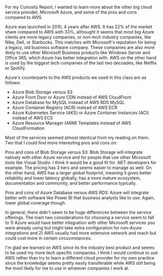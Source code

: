 For my Curiosity Report, I wanted to learn more about the other big cloud service provider, Microsoft Azure, and some of the pros and cons compared to AWS.

Azure was launched in 2010, 4 years after AWS. It has 22% of the market share compared to AWS with 33%, althought it seems that most big Azure clients are more legacy companies, or non-tech industry companies, like Nike, Dell, or Starbucks. This matches with Microsoft's reputation for being a legacy, old business software company. These companies are also more likely to use other Microsoft Business products like Windows Server and Office 365, which Azure has better integration with. AWS on the other hand is used by the biggest tech companies of the last two decoades, like Netflix or Spotify.

Azure's counterparts to the AWS products we used in this class are as follows:
- Azure Blob Storage versus S3
- Azure Front Door or Azure CDN instead of AWS CloudFront
- Azure Database for MySQL instead of AWS RDS MySQL
- Azure Container Registry (ACR) instead of AWS ECR
- Azure Kubernetes Service (AKS) or Azure Container Instances (ACI) instead of AWS ECS
- Azure Resource Manager (ARM) Templates instead of AWS CloudFormation

Most of the services seemed almost identical from my reading on them. Two that I could find more interesting pros and cons on:

Pros and cons of Blob Storage versus S3:
Blob Storage will integrate natively with other Azure service and for people that use other Microsoft tools like Visual Studio. I think it would be a good fit for .NET developers for example. The pricing has 3 tiers and seems easier to manage as well.
On the other hand, AWS has a larger global footprint, meaning it gives better reliability and lower latency globally, has a more mature ecosystem, documentation and community, and better performance typically.

Pros and cons of Azure Database versus AWS RDS:
Azure will integrate better with software like Power BI that business analysts like to use. Again, lower global coverage though.

In general, there didn't seem to be huge differences between the service offerings. The main two considerations for choosing a service seem to fall to 1) Azure would have better integration with other Microsoft services you were already using but might take extra configuration for non-Azure integrations and 2) AWS usually had more extensive network and reach but could cost more in certain circucmstances.

I'm glad we learned on AWS since its the industry best product and seems to be used my more tech specific companies. I think I would continue to use AWS rather than try to learn a different cloud provider for my own practice since the knowledge seems pretty easily transferable while AWS still being the most likely for me to use in whatever companies I work at. 
